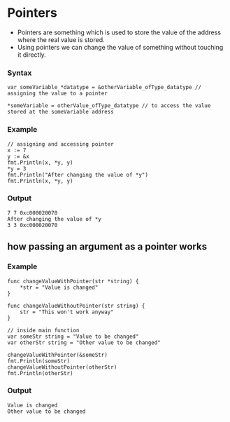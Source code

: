 # Pointers

- Pointers are something which is used to store the value of the address where the real value is stored.
- Using pointers we can change the value of something without touching it directly.

### Syntax

```golang
var someVariable *datatype = &otherVariable_ofType_datatype // assigning the value to a pointer

*someVariable = otherValue_ofType_datatype // to access the value stored at the someVariable address
```

### Example

```golang
// assigning and accessing pointer
x := 7
y := &x
fmt.Println(x, *y, y)
*y = 3
fmt.Println("After changing the value of *y")
fmt.Println(x, *y, y)
```

### Output

```
7 7 0xc000020070
After changing the value of *y
3 3 0xc000020070
```

## how passing an argument as a pointer works

### Example

```golang
func changeValueWithPointer(str *string) {
	*str = "Value is changed"
}

func changeValueWithoutPointer(str string) {
	str = "This won't work anyway"
}

// inside main function
var someStr string = "Value to be changed"
var otherStr string = "Other value to be changed"

changeValueWithPointer(&someStr)
fmt.Println(someStr)
changeValueWithoutPointer(otherStr)
fmt.Println(otherStr)
```

### Output

```
Value is changed
Other value to be changed
```